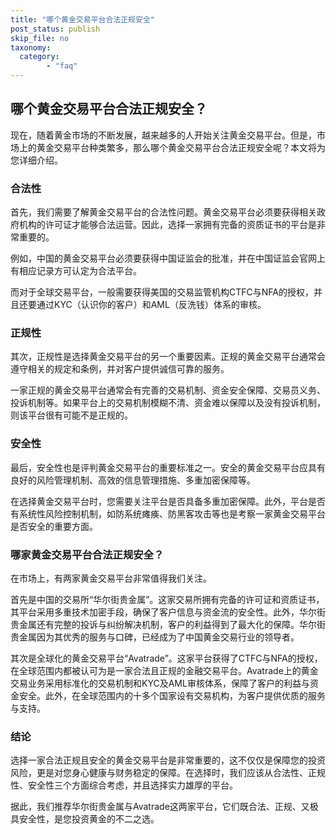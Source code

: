 ```yaml
---
title: "哪个黄金交易平台合法正规安全"
post_status: publish
skip_file: no
taxonomy:
  category:
        - "faq"
---
```


## 哪个黄金交易平台合法正规安全？

现在，随着黄金市场的不断发展，越来越多的人开始关注黄金交易平台。但是，市场上的黄金交易平台种类繁多，那么哪个黄金交易平台合法正规安全呢？本文将为您详细介绍。

### 合法性

首先，我们需要了解黄金交易平台的合法性问题。黄金交易平台必须要获得相关政府机构的许可证才能够合法运营。因此，选择一家拥有完备的资质证书的平台是非常重要的。

例如，中国的黄金交易平台必须要获得中国证监会的批准，并在中国证监会官网上有相应记录方可认定为合法平台。

而对于全球交易平台，一般需要获得美国的交易监管机构CTFC与NFA的授权，并且还要通过KYC（认识你的客户）和AML（反洗钱）体系的审核。

### 正规性

其次，正规性是选择黄金交易平台的另一个重要因素。正规的黄金交易平台通常会遵守相关的规定和条例，并对客户提供诚信可靠的服务。

一家正规的黄金交易平台通常会有完善的交易机制、资金安全保障、交易员义务、投诉机制等。如果平台上的交易机制模糊不清、资金难以保障以及没有投诉机制，则该平台很有可能不是正规的。

### 安全性

最后，安全性也是评判黄金交易平台的重要标准之一。安全的黄金交易平台应具有良好的风险管理机制、高效的信息管理措施、多重加密保障等。

在选择黄金交易平台时，您需要关注平台是否具备多重加密保障。此外，平台是否有系统性风险控制机制，如防系统瘫痪、防黑客攻击等也是考察一家黄金交易平台是否安全的重要方面。

### 哪家黄金交易平台合法正规安全？

在市场上，有两家黄金交易平台非常值得我们关注。

首先是中国的交易所“华尔街贵金属”。这家交易所拥有完备的许可证和资质证书，其平台采用多重技术加密手段，确保了客户信息与资金流的安全性。此外，华尔街贵金属还有完整的投诉与纠纷解决机制，客户的利益得到了最大化的保障。华尔街贵金属因为其优秀的服务与口碑，已经成为了中国黄金交易行业的领导者。

其次是全球化的黄金交易平台“Avatrade”。这家平台获得了CTFC与NFA的授权，在全球范围内都被认可为是一家合法且正规的金融交易平台。Avatrade上的黄金交易业务采用标准化的交易机制和KYC及AML审核体系，保障了客户的利益与资金安全。此外，在全球范围内的十多个国家设有交易机构，为客户提供优质的服务与支持。

### 结论

选择一家合法正规且安全的黄金交易平台是非常重要的，这不仅仅是保障您的投资风险，更是对您身心健康与财务稳定的保障。在选择时，我们应该从合法性、正规性、安全性三个方面综合考虑，并且选择实力雄厚的平台。

据此，我们推荐华尔街贵金属与Avatrade这两家平台，它们既合法、正规、又极具安全性，是您投资黄金的不二之选。

